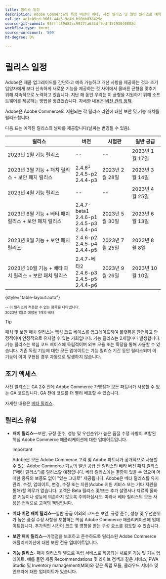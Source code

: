 ```yaml
---
title: 릴리스 일정
description: Adobe Commerce의 특정 버전이 베타, 사전 릴리스 및 일반 릴리스로 예약되는 시기를 알아봅니다.
exl-id: ae1e09cd-966f-44a3-9e4d-b90bb838429d
source-git-commit: 95ffff39d82cc9027fa633dffedf15193040802d
workflow-type: tm+mt
source-wordcount: '500'
ht-degree: 0%

---
```


# 릴리스 일정

Adobe은 제품 업그레이드를 간단하고 예측 가능하고 개선 사항을 제공하는 것과 조기 입양자에게 보다 신속하게 새로운 기능을 제공하는 것 사이에서 올바른 균형을 맞추기 위해 지속적으로 노력하고 있습니다. 지난 해 동안 우리는 이 균형을 지원하기 위해 소프트웨어를 제공하는 방법을 정련했습니다. 자세한 내용은 [버전 관리 정책](versioning-policy.md).

Adobe은 Adobe Commerce의 지원되는 각 릴리스 라인에 대한 보안 및 기능 패치를 릴리스합니다.

다음 표는 예약된 릴리스의 날짜를 제공합니다(날짜는 변경될 수 있음).

| 릴리스 | 버전 | 시험판 | 일반 공급 |
|--------------------------------------------------------------------|-------------------------------------------------|--------------------|----------------------|
| 2023년 1월 기능 릴리스 | \-\- | \-\- | 2023년 1월 17일 |
| 2023년 3월 기능 + 패치 릴리스 + 보안 패치 릴리스 | 2.4.6<sup>1</sup><br>2.4.5-p2<br>2.4.4-p3 | 2023년 2월 28일 | 2023년 3월 14일 |
| 2023년 4월 기능 릴리스 | \-\- | \-\- | 2023년 4월 25일 |
| 2023년 6월 기능 + 베타 패치 릴리스 + 보안 패치 릴리스 | 2.4.7-beta1<br>2.4.6-p1<br>2.4.5-p3<br>2.4.4-p4 | 2023년 5월 30일 | 2023년 6월 13일 |
| 2023년 8월 기능 + 보안 패치 릴리스 | 2.4.6-p2<br>2.4.5-p4<br>2.4.4-p5 | 2023년 7월 25일 | 2023년 8월 8일 |
| 2023년 10월 기능 + 베타 패치 릴리스 + 보안 패치 릴리스 | 2.4.7-베타2<br>2.4.6-p3<br>2.4.5-p5<br>2.4.4-p6 | 2023년 9월 26일 | 2023년 10월 10일 |

{style="table-layout:auto"}

<sup>\-\- 이 릴리스에 적용할 수 없는 항목을 나타냅니다.</sup><br>
<sup>2023년 1월로 예정된 1개의 베타</sup><br>

>[!TIP]
>
>패치 및 보안 패치 릴리스는 핵심 코드 베이스를 업그레이드하여 플랫폼을 안전하고 안정적이며 안정적으로 유지할 수 있는 기회입니다. 기능 릴리스는 2개월마다 발생합니다. 기능 릴리스는 핵심 코드 베이스에 독립적이며 외부 모듈 또는 확장을 통해 사용할 수 있습니다. 기존 독립 기능에 대한 모든 업데이트는 기능 릴리스 기간 동안 릴리스되며 이 기능이 이미 구현된 경우 자동으로 발생하지 않습니다.

## 조기 액세스

사전 릴리스는 GA 2주 전에 Adobe Commerce 가맹점과 모든 파트너가 사용할 수 있는 GA 코드입니다. GA 전에 코드를 더 빨리 배포할 수 있습니다.

자세한 내용은 [베타 릴리스](beta.md).

## 릴리스 유형

- **패치 릴리스**—보안, 규정 준수, 성능 및 우선순위가 높은 품질 수정 사항이 포함된 핵심 Adobe Commerce 애플리케이션에 대한 업데이트입니다.

   >[!IMPORTANT]
   >
   >Adobe은 모든 Adobe Commerce 고객 및 Adobe 파트너가 공개적으로 사용할 수 있는 Adobe Commerce 기능의 일반 공급 전 릴리스인 베타 버전 패치 릴리스(&quot;베타 릴리스&quot;)를 릴리스할 예정입니다. 베타 릴리스에는 결함이 있을 수 있으며 어떠한 종류의 보증도 없이 &quot;있는 그대로&quot; 제공됩니다. Adobe은 베타 릴리스를 유지 관리, 수정, 업데이트, 변경, 수정 또는 지원(Adobe 지원 서비스 또는 기타 지원을 통해)할 의무가 없습니다. 고객은 Beta 릴리스 및/또는 추가 설명서나 자료의 올바른 기능이나 성능에 의존하지 않도록 주의하십시오. 따라서 베타 릴리스의 모든 사용은 전적으로 고객의 책임입니다.

- **베타 버전 패치 릴리스**—일반 공급 이외의 코드는 보안, 규정 준수, 성능 및 우선순위가 높은 품질 수정 사항을 포함하는 핵심 Adobe Commerce 애플리케이션에 업데이트됩니다. 추가적인 시간이 코드 및 영향을 받는 구성 요소를 검토할 수 있습니다.
- **보안 패치 릴리스**—가맹점을 보호하고 준수하도록 릴리스된 Adobe Commerce 애플리케이션에 대한 보안 전용 업데이트입니다.
- **기능 릴리스**- 패치 릴리스와 별도로 독립 서비스로 제공되는 새로운 기능 및 기능 업데이트. 예를 들면 제품 Recommendations 및 라이브 검색과 같은 서비스, PWA Studio 및 Inventory management(MSI)와 같은 독립 모듈, 클라우드 서비스 및 인프라에 대한 업데이트가 있습니다.
